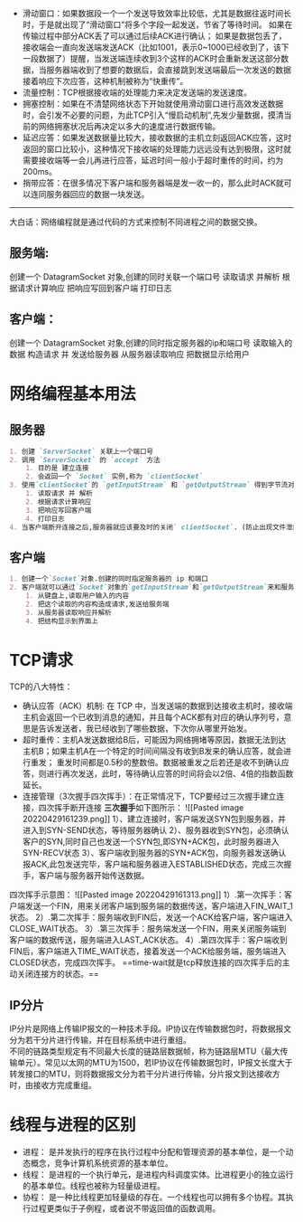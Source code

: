 - 滑动窗口：如果数据段一个一个发送导致效率比较低，尤其是数据往返时间长时，于是就出现了“滑动窗口”将多个字段一起发送，节省了等待时间。
	如果在传输过程中部分ACK丢了可以通过后续ACK进行确认；
	如果是数据包丢了，接收端会一直向发送端发送ACK（比如1001，表示0~1000已经收到了，该下一段数据了）提醒，当发送端连续收到3个这样的ACK时会重新发送这部分数据，当服务器端收到了想要的数据后，会直接跳到发送端最后一次发送的数据接着响应下次应答，这种机制被称为“快重传”。
- 流量控制：TCP根据接收端的处理能力来决定发送端的发送速度。
- 拥塞控制：如果在不清楚网络状态下开始就使用滑动窗口进行高效发送数据时，会引发不必要的问题，为此TCP引入“慢启动机制”,先发少量数据，摸清当前的网络拥塞状况后再决定以多大的速度进行数据传输。
- 延迟应答：如果发送数据量比较大，接收数据的主机立刻返回ACK应答，这时返回的窗口比较小，这种情况下接收端的处理能力远远没有达到极限，这时就需要接收端等一会儿再进行应答，延迟时间一般小于超时重传的时间，约为200ms。
- 捎带应答：在很多情况下客户端和服务器端是发一收一的，那么此时ACK就可以连同服务器回应的数据一块发送。
------

大白话：网络编程就是通过代码的方式来控制不同进程之间的数据交换。

## 服务端:
创建一个 DatagramSocket 对象,创建的同时关联一个端口号
读取请求 并解析
根据请求计算响应
把响应写回到客户端
打印日志
## 客户端：
创建一个 DatagramSocket 对象,创建的同时指定服务器的ip和端口号
读取输入的数据
构造请求 并 发送给服务器
从服务器读取响应
把数据显示给用户


# 网络编程基本用法
## 服务器
```markdown
1. 创建 `ServerSocket` 关联上一个端口号
2. 调用 `ServerSocket` 的 `accept` 方法
	1. 目的是 建立连接
	2. 会返回一个 `Socket` 实例,称为 `clientSocket`
3. 使用`clientSocket`的 `getInputStream` 和 `getOutputStream` 得到字节流对象,进行读写和写入
	1. 读取请求 并 解析
	2. 根据请求计算响应
	3. 把响应写回客户端
	4. 打印日志
4. 当客户端断开连接之后,服务器就应该要及时的关闭` clientSocket`. (防止出现文件泄露的情况)
```
## 客户端
```markdown
1. 创建一个`Socket`对象.创建的同时指定服务器的 ip 和端口
2. 客户端就可以通过`Socket`对象的`getInputStream`和`getOutputStream`来和服务器进行通信
	1. 从键盘上,读取用户输入的内容
	2. 把这个读取的内容构造成请求,发送给服务端
	3. 从服务器读取响应并解析
	4. 把结构显示到界面上
```



# TCP请求
TCP的八大特性：

- 确认应答（ACK）机制: 在 TCP 中，当发送端的数据到达接收主机时，接收端主机会返回一个已收到消息的通知，并且每个ACK都有对应的确认序列号，意思是告诉发送者，我已经收到了哪些数据，下次你从哪里开始发。
- 超时重传：主机A发送数据给B后，可能因为网络拥堵等原因，数据无法到达主机B；如果主机A在一个特定的时间间隔没有收到B发来的确认应答，就会进行重发；
	重发时间都是0.5秒的整数倍。数据被重发之后若还是收不到确认应答，则进行再次发送，此时，等待确认应答的时间将会以2倍、4倍的指数函数延长。
- 连接管理（3次握手四次挥手）：在正常情况下，TCP要经过三次握手建立连接，四次挥手断开连接
**三次握手**如下图所示：
![[Pasted image 20220429161239.png]]
1）、建立连接时，客户端发送SYN包到服务器，并进入到SYN-SEND状态，等待服务器确认
2）、服务器收到SYN包，必须确认客户的SYN,同时自己也发送一个SYN包,即SYN+ACK包，此时服务器进入SYN-RECV状态
3）、客户端收到服务器的SYN+ACK包，向服务器发送确认报ACK,此包发送完毕，客户端和服务器进入ESTABLISHED状态，完成三次握手，客户端与服务器开始传送数据。


四次挥手示意图：
![[Pasted image 20220429161313.png]]
1）.第一次挥手：客户端发送一个FIN，用来关闭客户端到服务端的数据传送，客户端进入FIN_WAIT_1状态。
2）.第二次挥手：服务端收到FIN后，发送一个ACK给客户端，客户端进入CLOSE_WAIT状态。
3）.第三次挥手：服务端发送一个FIN，用来关闭服务端到客户端的数据传送，服务端进入LAST_ACK状态。
4）.第四次挥手：客户端收到FIN后，客户端进入TIME_WAIT状态，接着发送一个ACK给服务端，服务端进入CLOSED状态，完成四次挥手。
==time-wait就是tcp释放连接的四次挥手后的主动关闭连接方的状态。==



## IP分片
IP分片是网络上传输IP报文的一种技术手段。IP协议在传输数据包时，将数据报文分为若干分片进行传输，并在目标系统中进行重组。  
不同的链路类型规定有不同最大长度的链路层数据帧，称为链路层MTU（最大传输单元）。常见以太网的MTU为1500，若IP协议在传输数据包时，IP报文长度大于转发接口的MTU，则将数据报文分为若干分片进行传输，分片报文到达接收方时，由接收方完成重组。

# 线程与进程的区别
- 进程：
	是并发执行的程序在执行过程中分配和管理资源的基本单位，是一个动态概念，竞争计算机系统资源的基本单位。
- 线程：
	是进程的一个执行单元，是进程内科调度实体。比进程更小的独立运行的基本单位。线程也被称为轻量级进程。
- 协程：
	是一种比线程更加轻量级的存在。一个线程也可以拥有多个协程。其执行过程更类似于子例程，或者说不带返回值的函数调用。